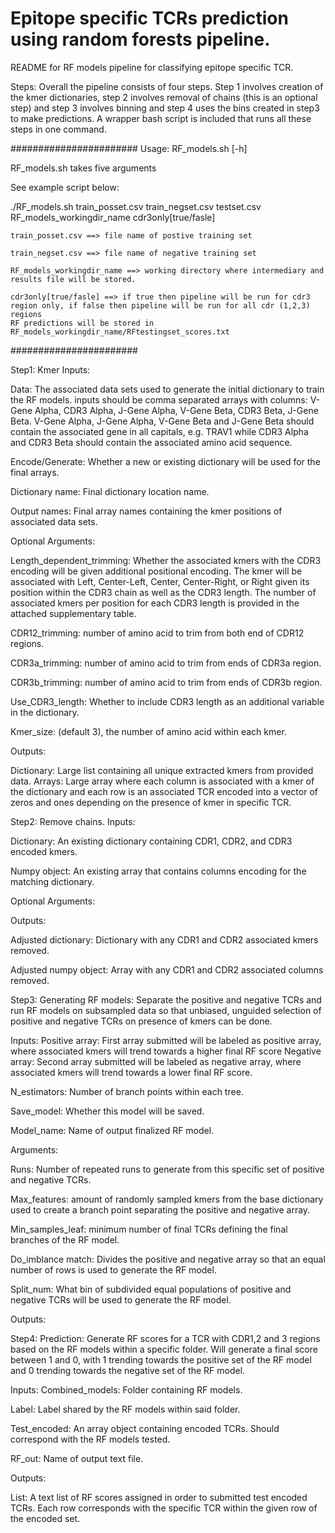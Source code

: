 # Epitope specific TCRs prediction using random forests pipeline.
README for RF models pipeline for classifying epitope specific TCR. 


Steps: Overall the pipeline consists of four steps. Step 1 involves creation of the kmer dictionaries, step 2 involves removal of chains (this is an optional step) and step 3 involves binning and step 4 uses the bins created in step3 to make predictions. A wrapper bash script is included that runs all these steps in one command. 

#######################
Usage: RF_models.sh [-h]

RF_models.sh takes five arguments

See example script below:

./RF_models.sh train_posset.csv train_negset.csv testset.csv RF_models_workingdir_name cdr3only[true/fasle]

	train_posset.csv ==> file name of postive training set
	
	train_negset.csv ==> file name of negative training set
	
	RF_models_workingdir_name ==> working directory where intermediary and results file will be stored. 
	
	cdr3only[true/fasle] ==> if true then pipeline will be run for cdr3 region only, if false then pipeline will be run for all cdr (1,2,3) regions
	RF predictions will be stored in RF_models_workingdir_name/RFtestingset_scores.txt
	
#######################

Step1: Kmer
Inputs: 

Data: The associated data sets used to generate the initial dictionary to train the RF models. inputs should be comma separated arrays with columns: V-Gene Alpha, CDR3 Alpha, J-Gene Alpha, V-Gene Beta, CDR3 Beta, J-Gene Beta. V-Gene Alpha, J-Gene Alpha, V-Gene Beta and J-Gene Beta should contain the associated gene in all capitals, e.g. TRAV1 while CDR3 Alpha and CDR3 Beta should contain the associated amino acid sequence.

Encode/Generate: Whether a new or existing dictionary will be used for the final arrays.

Dictionary name: Final dictionary location name.

Output names: Final array names containing the kmer positions of associated data sets.

Optional Arguments: 

Length_dependent_trimming: Whether the associated kmers with the CDR3 encoding will be given additional positional encoding. The kmer will be associated with Left, Center-Left, Center, Center-Right, or Right given its position within the CDR3 chain as well as the CDR3 length. The number of associated kmers per position for each CDR3 length is provided in the attached supplementary table.

CDR12_trimming: number of amino acid to trim from both end of CDR12 regions.

CDR3a_trimming: number of amino acid to trim from ends of CDR3a region.

CDR3b_trimming: number of amino acid to trim from ends of CDR3b region.

Use_CDR3_length: Whether to include CDR3 length as an additional variable in the dictionary.

Kmer_size: (default 3), the number of amino acid within each kmer.

Outputs:

Dictionary: Large list containing all unique extracted kmers from provided data. 
Arrays: Large array where each column is associated with a kmer of the dictionary and each row is an associated TCR encoded into a vector of zeros and ones depending on the presence of kmer in specific TCR.
 

Step2: Remove chains.
Inputs:

Dictionary: An existing dictionary containing CDR1, CDR2, and CDR3 encoded kmers.

Numpy object: An existing array that contains columns encoding for the matching dictionary.

Optional Arguments: 

Outputs:

Adjusted dictionary: Dictionary with any CDR1 and CDR2 associated kmers removed.

Adjusted numpy object: Array with any CDR1 and CDR2 associated columns removed.


Step3: Generating RF models: Separate the positive and negative TCRs and run RF models on subsampled data so that unbiased, unguided selection of positive and negative TCRs on presence of kmers can be done.

Inputs: Positive array: First array submitted will be labeled as positive array, where associated kmers will trend towards a higher final RF score
Negative array: Second array submitted will be labeled as negative array, where associated kmers will trend towards a lower final RF score.

N_estimators: Number of branch points within each tree.

Save_model: Whether this model will be saved. 

Model_name: Name of output finalized RF model.

Arguments: 

Runs: Number of repeated runs to generate from this specific set of positive and negative TCRs.

Max_features: amount of randomly sampled kmers from the base dictionary used to create a branch point separating the positive and negative array.

Min_samples_leaf: minimum number of final TCRs defining the final branches of the RF model.

Do_imblance match: Divides the positive and negative array so that an equal number of rows is used to generate the RF model.

Split_num: What bin of subdivided equal populations of positive and negative TCRs will be used to generate the RF model.

Outputs:

Step4: Prediction: Generate RF scores for a TCR with CDR1,2 and 3 regions based on the RF models within a specific folder. Will generate a final score between 1 and 0, with 1 trending towards the positive set of the RF model and 0 trending towards the negative set of the RF model. 

Inputs: Combined_models: Folder containing RF models.

Label:  Label shared by the RF models within said folder.

Test_encoded: An array object containing encoded TCRs. Should correspond with the RF models tested. 

RF_out: Name of output text file.


Outputs:

List: A text list of RF scores assigned in order to submitted test encoded TCRs. Each row corresponds with the specific TCR within the given row of the encoded set. 
